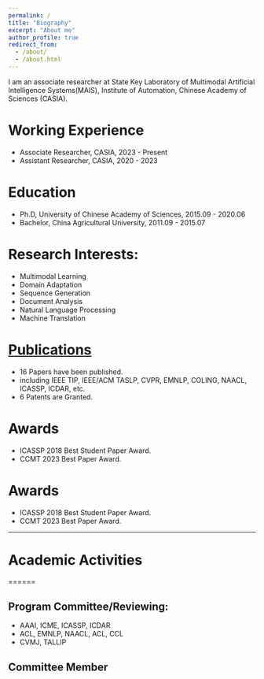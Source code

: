 ```yaml
---
permalink: /
title: "Biography"
excerpt: "About me"
author_profile: true
redirect_from: 
  - /about/
  - /about.html
---
```



I am an associate researcher at State Key Laboratory of Multimodal Artificial Intelligence Systems(MAIS),  Institute of Automation, Chinese Academy of Sciences (CASIA).


Working Experience
======

* Associate Researcher, CASIA, 2023 - Present 
* Assistant Researcher, CASIA, 2020 - 2023

Education
======

* Ph.D, University of Chinese Academy of Sciences, 2015.09 - 2020.06
* Bachelor, China Agricultural University, 2011.09 - 2015.07

Research Interests:
======

* Multimodal Learning
* Domain Adaptation
* Sequence Generation
* Document Analysis
* Natural Language Processing
* Machine Translation

# [Publications](https://aprilyapingzhang.github.io/publications/)

- 16 Papers have been published.
 - including IEEE TIP, IEEE/ACM TASLP, CVPR, EMNLP, COLING, NAACL, ICASSP, ICDAR, etc.
- 6 Patents are Granted.


# Awards
-  ICASSP 2018 Best Student Paper Award.
-  CCMT 2023 Best Paper Award.

# Awards
-  ICASSP 2018 Best Student Paper Award.
-  CCMT 2023 Best Paper Award.

---
# Academic Activities
======
## Program Committee/Reviewing:
- AAAI, ICME, ICASSP, ICDAR
- ACL, EMNLP, NAACL, ACL, CCL
- CVMJ, TALLIP

## Committee Member

